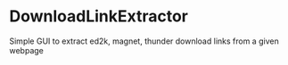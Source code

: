 # DownloadLinkExtractor
Simple GUI to extract ed2k, magnet, thunder download links from a given webpage
